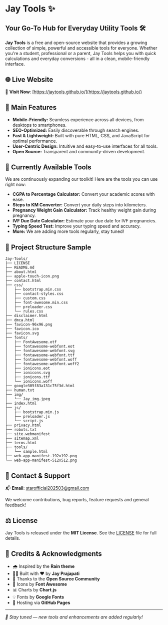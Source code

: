 # Jay Tools ✨

## Your Go-To Hub for Everyday Utility Tools 🛠️

**Jay Tools** is a free and open-source website that provides a growing collection of simple, powerful and accessible tools for everyone. Whether you're a student, professional or a parent, Jay Tools helps you with quick calculations and everyday conversions - all in a clean, mobile-friendly interface.

## 🌐 Live Website

🔗 **Visit Now**: [https://jaytools.github.io/](https://jaytools.github.io/)

## 🚀 Main Features

*   **Mobile-Friendly:** Seamless experience across all devices, from desktops to smartphones.
*   **SEO-Optimized:** Easily discoverable through search engines.
*   **Fast & Lightweight:** Built with pure HTML, CSS, and JavaScript for optimal performance.
*   **User-Centric Design:** Intuitive and easy-to-use interfaces for all tools.
*   **Open Source:** Transparent and community-driven development.

## 🧰 Currently Available Tools

We are continuously expanding our toolkit! Here are the tools you can use right now:

*   **CGPA to Percentage Calculator:** Convert your academic scores with ease.
*   **Steps to KM Converter:** Convert your daily steps into kilometers.
*   **Pregnancy Weight Gain Calculator:** Track healthy weight gain during pregnancy.
*   **IVF Due Date Calculator:** Estimate your due date for IVF pregnancies.
*   **Typing Speed Test:** Improve your typing speed and accuracy.
*   **More:** We are adding more tools regularly, stay tuned!

## 📂 Project Structure Sample

```
Jay-Tools/
├── LICENSE
├── README.md
├── about.html
├── apple-touch-icon.png
├── contact.html
├── css/
│   ├── bootstrap.min.css
│   ├── contact-styles.css
│   ├── custom.css
│   ├── font-awesome.min.css
│   ├── preloader.css
│   └── rules.css
├── disclaimer.html
├── dmca.html
├── favicon-96x96.png
├── favicon.ico
├── favicon.svg
├── fonts/
│   ├── FontAwesome.otf
│   ├── fontawesome-webfont.eot
│   ├── fontawesome-webfont.svg
│   ├── fontawesome-webfont.ttf
│   ├── fontawesome-webfont.woff
│   ├── fontawesome-webfont.woff2
│   ├── ionicons.eot
│   ├── ionicons.svg
│   ├── ionicons.ttf
│   └── ionicons.woff
├── google305f83a131c75f3d.html
├── human.txt
├── img/
│   └── Jay_img.jpeg
├── index.html
├── js/
│   ├── bootstrap.min.js
│   ├── preloader.js
│   └── script.js
├── privacy.html
├── robots.txt
├── site.webmanifest
├── sitemap.xml
├── terms.html
├── tools/
│   └── sample.html
├── web-app-manifest-192x192.png
└── web-app-manifest-512x512.png
```

## 📧 Contact & Support

📬 **Email**: [starofficial202503@gmail.com](mailto:starofficial202503@gmail.com)

We welcome contributions, bug reports, feature requests and general feedback!

## ⚖️ License

Jay Tools is released under the **MIT License**.
See the [LICENSE](./LICENSE) file for full details.

## 🙏 Credits & Acknowledgments

- 🌧️ Inspired by the **Rain theme**
- 🧑‍💻 Built with ❤️ by **Jay Prajapati**
- 🙌 Thanks to the **Open Source Community**
- 🎨 Icons by **Font Awesome**
- 📊 Charts by **Chart.js**
- 💡 Fonts by **Google Fonts**
- 🚀 Hosting via **GitHub Pages**

---

*🔄 Stay tuned — new tools and enhancements are added regularly!*